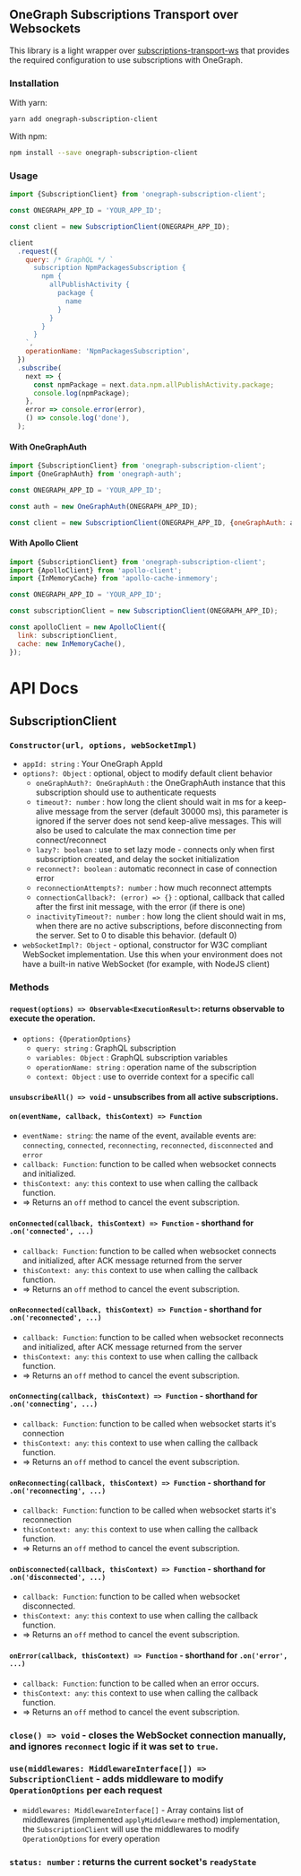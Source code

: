 ## OneGraph Subscriptions Transport over Websockets

This library is a light wrapper over [subscriptions-transport-ws](https://github.com/apollographql/subscriptions-transport-ws) that provides the required configuration to use subscriptions with OneGraph.

### Installation

With yarn:

```sh
yarn add onegraph-subscription-client
```

With npm:

```sh
npm install --save onegraph-subscription-client
```

### Usage

```javascript
import {SubscriptionClient} from 'onegraph-subscription-client';

const ONEGRAPH_APP_ID = 'YOUR_APP_ID';

const client = new SubscriptionClient(ONEGRAPH_APP_ID);

client
  .request({
    query: /* GraphQL */ `
      subscription NpmPackagesSubscription {
        npm {
          allPublishActivity {
            package {
              name
            }
          }
        }
      }
    `,
    operationName: 'NpmPackagesSubscription',
  })
  .subscribe(
    next => {
      const npmPackage = next.data.npm.allPublishActivity.package;
      console.log(npmPackage);
    },
    error => console.error(error),
    () => console.log('done'),
  );
```

#### With OneGraphAuth

```javascript
import {SubscriptionClient} from 'onegraph-subscription-client';
import {OneGraphAuth} from 'onegraph-auth';

const ONEGRAPH_APP_ID = 'YOUR_APP_ID';

const auth = new OneGraphAuth(ONEGRAPH_APP_ID);

const client = new SubscriptionClient(ONEGRAPH_APP_ID, {oneGraphAuth: auth});

```

#### With Apollo Client

```javascript
import {SubscriptionClient} from 'onegraph-subscription-client';
import {ApolloClient} from 'apollo-client';
import {InMemoryCache} from 'apollo-cache-inmemory';

const ONEGRAPH_APP_ID = 'YOUR_APP_ID';

const subscriptionClient = new SubscriptionClient(ONEGRAPH_APP_ID);

const apolloClient = new ApolloClient({
  link: subscriptionClient,
  cache: new InMemoryCache(),
});
```

# API Docs

## SubscriptionClient

### `Constructor(url, options, webSocketImpl)`

- `appId: string` : Your OneGraph AppId
- `options?: Object` : optional, object to modify default client behavior
  - `oneGraphAuth?: OneGraphAuth` : the OneGraphAuth instance that this subscription should use to authenticate requests
  - `timeout?: number` : how long the client should wait in ms for a keep-alive message from the server (default 30000 ms), this parameter is ignored if the server does not send keep-alive messages. This will also be used to calculate the max connection time per connect/reconnect
  - `lazy?: boolean` : use to set lazy mode - connects only when first subscription created, and delay the socket initialization
  - `reconnect?: boolean` : automatic reconnect in case of connection error
  - `reconnectionAttempts?: number` : how much reconnect attempts
  - `connectionCallback?: (error) => {}` : optional, callback that called after the first init message, with the error (if there is one)
  - `inactivityTimeout?: number` : how long the client should wait in ms, when there are no active subscriptions, before disconnecting from the server. Set to 0 to disable this behavior. (default 0)
- `webSocketImpl?: Object` - optional, constructor for W3C compliant WebSocket implementation. Use this when your environment does not have a built-in native WebSocket (for example, with NodeJS client)

### Methods

#### `request(options) => Observable<ExecutionResult>`: returns observable to execute the operation.

- `options: {OperationOptions}`
  - `query: string` : GraphQL subscription
  - `variables: Object` : GraphQL subscription variables
  - `operationName: string` : operation name of the subscription
  - `context: Object` : use to override context for a specific call

#### `unsubscribeAll() => void` - unsubscribes from all active subscriptions.

#### `on(eventName, callback, thisContext) => Function`

- `eventName: string`: the name of the event, available events are: `connecting`, `connected`, `reconnecting`, `reconnected`, `disconnected` and `error`
- `callback: Function`: function to be called when websocket connects and initialized.
- `thisContext: any`: `this` context to use when calling the callback function.
- => Returns an `off` method to cancel the event subscription.

#### `onConnected(callback, thisContext) => Function` - shorthand for `.on('connected', ...)`

- `callback: Function`: function to be called when websocket connects and initialized, after ACK message returned from the server
- `thisContext: any`: `this` context to use when calling the callback function.
- => Returns an `off` method to cancel the event subscription.

#### `onReconnected(callback, thisContext) => Function` - shorthand for `.on('reconnected', ...)`

- `callback: Function`: function to be called when websocket reconnects and initialized, after ACK message returned from the server
- `thisContext: any`: `this` context to use when calling the callback function.
- => Returns an `off` method to cancel the event subscription.

#### `onConnecting(callback, thisContext) => Function` - shorthand for `.on('connecting', ...)`

- `callback: Function`: function to be called when websocket starts it's connection
- `thisContext: any`: `this` context to use when calling the callback function.
- => Returns an `off` method to cancel the event subscription.

#### `onReconnecting(callback, thisContext) => Function` - shorthand for `.on('reconnecting', ...)`

- `callback: Function`: function to be called when websocket starts it's reconnection
- `thisContext: any`: `this` context to use when calling the callback function.
- => Returns an `off` method to cancel the event subscription.

#### `onDisconnected(callback, thisContext) => Function` - shorthand for `.on('disconnected', ...)`

- `callback: Function`: function to be called when websocket disconnected.
- `thisContext: any`: `this` context to use when calling the callback function.
- => Returns an `off` method to cancel the event subscription.

#### `onError(callback, thisContext) => Function` - shorthand for `.on('error', ...)`

- `callback: Function`: function to be called when an error occurs.
- `thisContext: any`: `this` context to use when calling the callback function.
- => Returns an `off` method to cancel the event subscription.

### `close() => void` - closes the WebSocket connection manually, and ignores `reconnect` logic if it was set to `true`.

### `use(middlewares: MiddlewareInterface[]) => SubscriptionClient` - adds middleware to modify `OperationOptions` per each request

- `middlewares: MiddlewareInterface[]` - Array contains list of middlewares (implemented `applyMiddleware` method) implementation, the `SubscriptionClient` will use the middlewares to modify `OperationOptions` for every operation

### `status: number` : returns the current socket's `readyState`
